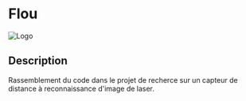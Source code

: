 # Flou
![Logo](https://github.com/steven-pigeon/flou/blob/master/flou-logo.jpg "Logo flou")

## Description
Rassemblement du code dans le projet de recherce sur un capteur de distance à reconnaissance d'image de laser.
